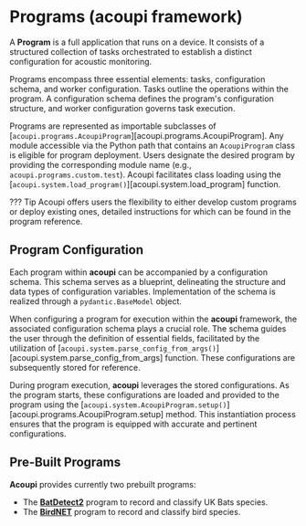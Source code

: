 # Programs (acoupi framework)

A **Program**  is a full application that runs on a device. It consists of a structured collection of tasks orchestrated to establish a distinct configuration for acoustic monitoring. 

Programs encompass three essential elements: tasks, configuration schema, and
worker configuration. Tasks outline the operations within the program. A
configuration schema defines the program's configuration structure, and worker
configuration governs task execution.

Programs are represented as importable subclasses of
[`acoupi.programs.AcoupiProgram`][acoupi.programs.AcoupiProgram]. Any module
accessible via the Python path that contains an `AcoupiProgram` class is
eligible for program deployment. Users designate the desired program by
providing the corresponding module name (e.g., `acoupi.programs.custom.test`).
Acoupi facilitates class loading using the
[`acoupi.system.load_program()`][acoupi.system.load_program] function.


??? Tip
    Acoupi offers users the flexibility to either develop custom programs or deploy existing ones, detailed instructions for which can be found in the program reference.


## Program Configuration

Each program within **acoupi** can be accompanied by a configuration schema.
This schema serves as a blueprint, delineating the structure and data types of
configuration variables. Implementation of the schema is realized through a
`pydantic.BaseModel` object.

When configuring a program for execution within the **acoupi** framework, the
associated configuration schema plays a crucial role. The schema guides the user
through the definition of essential fields, facilitated by the utilization of
[`acoupi.system.parse_config_from_args()`][acoupi.system.parse_config_from_args]
function. These configurations are subsequently stored for reference.

During program execution, **acoupi** leverages the stored configurations. As the
program starts, these configurations are loaded and provided to the program
using the [`acoupi.system.AcoupiProgram.setup()`][acoupi.programs.AcoupiProgram.setup] method. This instantiation process ensures that the program is equipped with accurate and pertinent configurations.

## Pre-Built Programs

**Acoupi** provides currently two prebuilt programs:

- The [**BatDetect2**](https://github.com/acoupi/acoupi_batdetect2) program to record and classify UK Bats species. 
- The [**BirdNET**](https://github.com/acoupi/acoupi_batdetect2) program to record and classify bird species. 
